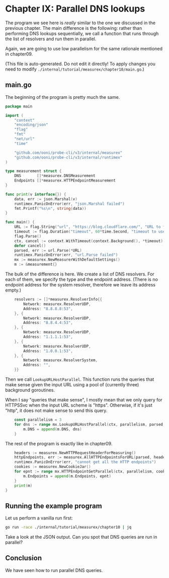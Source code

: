 
# Chapter IX: Parallel DNS lookups

The program we see here is _really_ similar to the one we
discussed in the previous chapter. The main difference
is the following: rather than performing DNS lookups
sequentially, we call a function that runs through the
list of resolvers and run them in parallel.

Again, we are going to use low parallelism for the same
rationale mentioned in chapter09.

(This file is auto-generated. Do not edit it directly! To apply
changes you need to modify `./internal/tutorial/measurex/chapter10/main.go`.)

## main.go

The beginning of the program is pretty much the same.

```Go
package main

import (
	"context"
	"encoding/json"
	"flag"
	"fmt"
	"net/url"
	"time"

	"github.com/ooni/probe-cli/v3/internal/measurex"
	"github.com/ooni/probe-cli/v3/internal/runtimex"
)

type measurement struct {
	DNS       []*measurex.DNSMeasurement
	Endpoints []*measurex.HTTPEndpointMeasurement
}

func print(v interface{}) {
	data, err := json.Marshal(v)
	runtimex.PanicOnError(err, "json.Marshal failed")
	fmt.Printf("%s\n", string(data))
}

func main() {
	URL := flag.String("url", "https://blog.cloudflare.com/", "URL to fetch")
	timeout := flag.Duration("timeout", 60*time.Second, "timeout to use")
	flag.Parse()
	ctx, cancel := context.WithTimeout(context.Background(), *timeout)
	defer cancel()
	parsed, err := url.Parse(*URL)
	runtimex.PanicOnError(err, "url.Parse failed")
	mx := measurex.NewMeasurerWithDefaultSettings()
	m := &measurement{}
```

The bulk of the difference is here. We create
a list of DNS resolvers. For each of them, we specify
the type and the endpoint address. (There is no
endpoint address for the system resolver, therefore
we leave its address empty.)

```Go
	resolvers := []*measurex.ResolverInfo{{
		Network: measurex.ResolverUDP,
		Address: "8.8.8.8:53",
	}, {
		Network: measurex.ResolverUDP,
		Address: "8.8.4.4:53",
	}, {
		Network: measurex.ResolverUDP,
		Address: "1.1.1.1:53",
	}, {
		Network: measurex.ResolverUDP,
		Address: "1.0.0.1:53",
	}, {
		Network: measurex.ResolverSystem,
		Address: "",
	}}
```

Then we call `LookupURLHostParallel`. This function runs
the queries that make sense given the input URL using a
pool of (currently three) background goroutines.

When I say "queries that make sense", I mostly mean
that we only query for HTTPSSvc when the input URL
scheme is "https". Otherwise, if it's just "http", it
does not make sense to send this query.

```Go
	const parallelism = 3
	for dns := range mx.LookupURLHostParallel(ctx, parallelism, parsed, resolvers...) {
		m.DNS = append(m.DNS, dns)
	}
```

The rest of the program is exactly like in chapter09.

```Go
	headers := measurex.NewHTTPRequestHeaderForMeasuring()
	httpEndpoints, err := measurex.AllHTTPEndpointsForURL(parsed, headers, m.DNS...)
	runtimex.PanicOnError(err, "cannot get all the HTTP endpoints")
	cookies := measurex.NewCookieJar()
	for epnt := range mx.HTTPEndpointGetParallel(ctx, parallelism, cookies, httpEndpoints...) {
		m.Endpoints = append(m.Endpoints, epnt)
	}
	print(m)
}

```

## Running the example program

Let us perform a vanilla run first:

```bash
go run -race ./internal/tutorial/measurex/chapter10 | jq
```

Take a look at the JSON output. Can you spot that
DNS queries are run in parallel?

## Conclusion

We have seen how to run parallel DNS queries.

